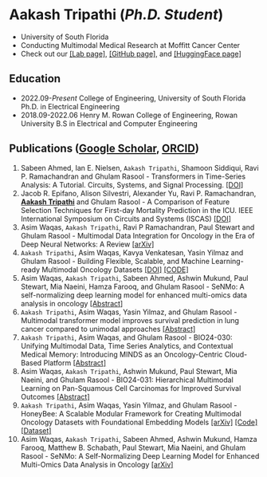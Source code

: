# Aakash Tripathi (*Ph.D. Student*)

- University of South Florida 
- Conducting Multimodal Medical Research at Moffitt Cancer Center 
- Check out our [[Lab page]](https://lab.moffitt.org/Rasool/), [[GitHub page]](https://github.com/lab-rasool), and [[HuggingFace page]](https://huggingface.co/Lab-Rasool) 

## Education

- 2022.09-*Present* College of Engineering, University of South Florida Ph.D. in Electrical Engineering
- 2018.09-2022.06 Henry M. Rowan College of Engineering, Rowan University B.S in Electrical and Computer Engineering

## Publications ([Google Scholar](https://scholar.google.com/citations?user=7X57fGgAAAAJ&hl=en), [ORCID](https://orcid.org/0000-0001-7231-0487))

1. Sabeen Ahmed, Ian E. Nielsen, ```Aakash Tripathi```, Shamoon Siddiqui, Ravi P. Ramachandran and Ghulam Rasool - Transformers in Time-Series Analysis: A Tutorial. Circuits, Systems, and Signal Processing. [[DOI]](https://doi.org/10.1007/s00034-023-02454-8)
1. Jacob R. Epifano, Alison Silvestri, Alexander Yu, Ravi P. Ramachandran, <u>**Aakash Tripathi**</u> and Ghulam Rasool - A Comparison of Feature Selection Techniques for First-day Mortality Prediction in the ICU. IEEE International Symposium on Circuits and Systems (ISCAS) [[DOI]](https://doi.org/10.1109/ISCAS46773.2023.10182228)
1. Asim Waqas, ```Aakash Tripathi```, Ravi P Ramachandran, Paul Stewart and Ghulam Rasool - Multimodal Data Integration for Oncology in the Era of Deep Neural Networks: A Review [[arXiv]](https://arxiv.org/abs/2303.06471)
1. ```Aakash Tripathi```, Asim Waqas, Kavya Venkatesan, Yasin Yilmaz and Ghulam Rasool - Building Flexible, Scalable, and Machine Learning-ready Multimodal Oncology Datasets [[DOI]](https://doi.org/10.3390/s24051634) [[CODE]](https://github.com/lab-rasool/MINDS)
1. Asim Waqas, ```Aakash Tripathi```, Sabeen Ahmed, Ashwin Mukund, Paul Stewart, Mia Naeini, Hamza Farooq, and Ghulam Rasool - SeNMo: A self-normalizing deep learning model for enhanced multi-omics data analysis in oncology [[Abstract]](https://doi.org/10.1158/1538-7445.AM2024-908)
1. ```Aakash Tripathi```, Asim Waqas, Yasin Yilmaz, and Ghulam Rasool - Multimodal transformer model improves survival prediction in lung cancer compared to unimodal approaches [[Abstract]](https://doi.org/10.1158/1538-7445.AM2024-4905)
1. ```Aakash Tripathi```, Asim Waqas, and Ghulam Rasool - BIO24-030: Unifying Multimodal Data, Time Series Analytics, and Contextual Medical Memory: Introducing MINDS as an Oncology-Centric Cloud-Based Platform [[Abstract]](https://doi.org/10.6004/jnccn.2023.7305)
1. Asim Waqas, ```Aakash Tripathi```, Ashwin Mukund, Paul Stewart, Mia Naeini, and Ghulam Rasool - BIO24-031: Hierarchical Multimodal Learning on Pan-Squamous Cell Carcinomas for Improved Survival Outcomes [[Abstract]](https://doi.org/10.6004/jnccn.2023.7137)
1. ```Aakash Tripathi```, Asim Waqas, Yasin Yilmaz, and Ghulam Rasool - HoneyBee: A Scalable Modular Framework for Creating Multimodal Oncology Datasets with Foundational Embedding Models [[arXiv]](https://arxiv.org/abs/2405.07460) [[Code]](https://github.com/lab-rasool/HoneyBee) [[Dataset]](https://huggingface.co/datasets/Lab-Rasool/TCGA)
1. Asim Waqas, ```Aakash Tripathi```, Sabeen Ahmed, Ashwin Mukund, Hamza Farooq, Matthew B. Schabath, Paul Stewart, Mia Naeini, and Ghulam Rasool - SeNMo: A Self-Normalizing Deep Learning Model for Enhanced Multi-Omics Data Analysis in Oncology [[arXiv]](https://arxiv.org/abs/2405.08226v1)
